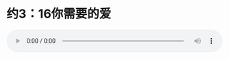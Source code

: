 # 约3：16你需要的爱

<audio style="width: 100%;" preload="false" controls controlslist="nodownload"><source src="//file.simai.life/audio/mp3/old/12350.mp3" type="audio/mpeg">Your browser does not support the audio element.</audio>


